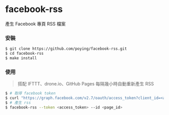facebook-rss
============

產生 Facebook 專頁 RSS 檔案

### 安裝

```bash
$ git clone https://github.com/poying/facebook-rss.git
$ cd facebook-rss
$ make install
```

### 使用

> 搭配 IFTTT、drone.io、GitHub Pages 每隔幾小時自動重新產生 RSS

```bash
$ # 取得 facebook token
$ curl "https://graph.facebook.com/v2.7/oauth/access_token?client_id=<app_id>&client_secret=<app_secret>&grant_type=client_credentials"
$ # 產生 rss
$ facebook-rss --token <access_token> --id <page_id>
```

